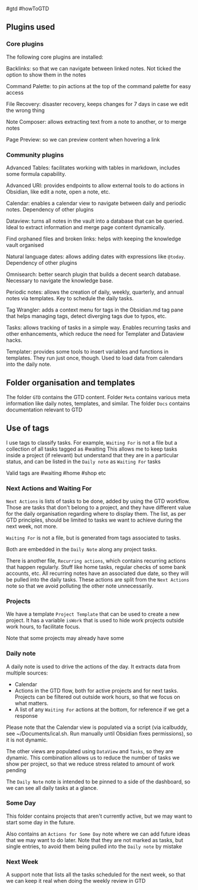#gtd #howToGTD
## Plugins used

### Core plugins 

The following core plugins are installed:

Backlinks: so that we can navigate between linked notes. Not ticked the option to show them in the notes

Command Palette: to pin actions at the top of the command palette for easy access

File Recovery: disaster recovery, keeps changes for 7 days in case we edit the wrong thing

Note Composer: allows extracting text from a note to another, or to merge notes

Page Preview: so we can preview content when hovering a link

### Community plugins

Advanced Tables: facilitates working with tables in markdown, includes some formula capability.

Advanced URI: provides endpoints to allow external tools to do actions in Obsidian, like edit a note, open a note, etc.

Calendar: enables a calendar view to navigate between daily and periodic notes. Dependency of other plugins

Dataview: turns all notes in the vault into a database that can be queried. Ideal to extract information and merge page content dynamically.

Find orphaned files and broken links: helps with keeping the knowledge vault organised

Natural language dates: allows adding dates with expressions like `@today`. Dependency of other plugins

Omnisearch: better search plugin that builds a decent search database. Necessary to navigate the knowledge base.

Periodic notes: allows the creation of daily, weekly, quarterly, and annual notes via templates. Key to schedule the daily tasks.

Tag Wrangler: adds a context menu for tags in the Obsidian.md tag pane that helps managing tags, detect diverging tags due to typos, etc.

Tasks: allows tracking of tasks in a simple way. Enables recurring tasks and other enhancements, which reduce the need for Templater and Dataview hacks.

Templater: provides some tools to insert variables and functions in templates. They run just once, though. Used to load data from calendars into the daily note.

## Folder organisation and templates

The folder `GTD` contains the GTD content. Folder `Meta` contains various meta information like daily notes, templates, and similar. The folder `Docs` contains documentation relevant to GTD

## Use of tags

I use tags to classify tasks. For example, `Waiting For`  is not a file but a collection of all tasks tagged as #waiting  This allows me to keep tasks inside a project (if relevant) but understand that they are in a particular status, and can be listed in the `Daily note` as `Waiting For` tasks

Valid tags are #waiting  #home  #shop etc

### Next Actions and Waiting For

`Next Actions` is lists of tasks to be done, added by using the GTD workflow. Those are tasks that don't belong to a project, and they have different value for the daily organisation regarding where to display them. The list, as per GTD principles, should be limited to tasks we want to achieve during the next week, not more. 

`Waiting For` is not a file, but is generated from tags associated to tasks.

Both are embedded in the `Daily Note` along any project tasks.

There is another file, `Recurring actions`, which contains recurring actions that happen regularly. Stuff like home tasks, regular checks of some bank accounts, etc. All recurring notes have an associated due date, so they will be pulled into the daily tasks.  These actions are split from the `Next Actions` note so that we avoid polluting the other note unnecessarily.

### Projects

We have a template `Project Template` that can be used to create a new project. It has a variable `isWork` that is used to hide work projects outside work hours, to facilitate focus.

Note that some projects may already have some 

### Daily note

A daily note is used to drive the actions of the day. It extracts data from multiple sources:
- Calendar 
- Actions in the GTD flow, both for active projects and for next tasks. Projects can be filtered out outside work hours, so that we focus on what matters.
- A list of any `Waiting For` actions at the bottom, for reference if we get a response

Please note that the Calendar view is populated via a script (via icalbuddy, see ~/Documents/ical.sh. Run manually until Obsidian fixes permissions), so it is not dynamic. 

The other views are populated using `DataView` and `Tasks`, so they are dynamic. This combination allows us to reduce the number of tasks we show per project, so that we reduce stress related to amount of work pending

The `Daily Note` note is intended to be pinned to a side of the dashboard, so we can see all daily tasks at a glance.

### Some Day

This folder contains projects that aren't currently active, but we may want to start some day in the future. 

Also contains an `Actions for Some Day` note where we can add future ideas that we may want to do later. Note that they are not marked as tasks, but single entries, to avoid them being pulled into the `Daily note` by mistake

### Next Week

A support note that lists all the tasks scheduled for the next week, so that we can keep it real when doing the weekly review in GTD